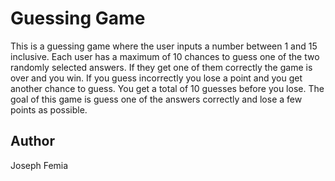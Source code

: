 # Guessing Game

This is a guessing game where the user inputs a number between 1 and 15 inclusive. Each user has a maximum of 10 chances to guess one of the two randomly selected answers. If they get one of them correctly the game is over and you win. If you guess incorrectly you lose a point and you get another chance to guess. You get a total of 10 guesses before you lose. The goal of this game is guess one of the answers correctly and lose a few points as possible.


## Author

Joseph Femia
